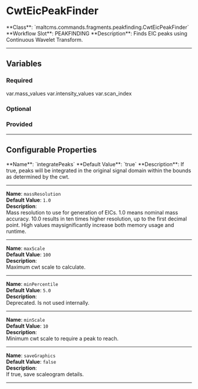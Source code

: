 <h1>CwtEicPeakFinder</h1>
**Class**: `maltcms.commands.fragments.peakfinding.CwtEicPeakFinder`  
**Workflow Slot**: PEAKFINDING  
**Description**: Finds EIC peaks using  Continuous Wavelet Transform.  

---

<h2>Variables</h2>
<h3>Required</h3>
	var.mass_values
	var.intensity_values
	var.scan_index

<h3>Optional</h3>

<h3>Provided</h3>


---

<h2>Configurable Properties</h2>
**Name**: `integratePeaks`  
**Default Value**: `true`  
**Description**:  
If true, peaks will be integrated in the original signal domain within the bounds as determined by the cwt.  

---

**Name**: `massResolution`  
**Default Value**: `1.0`  
**Description**:  
Mass resolution to use for generation of EICs. 1.0 means nominal mass accuracy. 10.0 results in ten times higher resolution, up to the first decimal point. High values maysignificantly increase both memory usage and runtime.  

---

**Name**: `maxScale`  
**Default Value**: `100`  
**Description**:  
Maximum cwt scale to calculate.  

---

**Name**: `minPercentile`  
**Default Value**: `5.0`  
**Description**:  
Deprecated. Is not used internally.  

---

**Name**: `minScale`  
**Default Value**: `10`  
**Description**:  
Minimum cwt scale to require a peak to reach.  

---

**Name**: `saveGraphics`  
**Default Value**: `false`  
**Description**:  
If true, save scaleogram details.  

---


